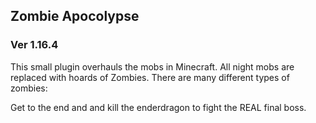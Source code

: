 ## Zombie Apocolypse
### Ver 1.16.4

This small plugin overhauls the mobs in Minecraft. All night mobs are replaced with hoards of Zombies. There are many different types of zombies:


Get to the end and and kill the enderdragon to fight the REAL final boss. 
